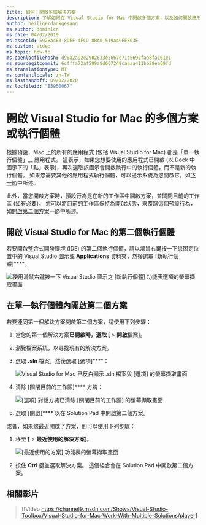```yaml
---
title: 如何：開啟多個解決方案
description: 了解如何在 Visual Studio for Mac 中開啟多個方案，以及如何開啟應用程式的多個執行個體。
author: heiligerdankgesang
ms.author: dominicn
ms.date: 04/02/2019
ms.assetid: 592BA4E3-8DEF-4FCD-8BA0-519A4CEEE03E
ms.custom: video
ms.topic: how-to
ms.openlocfilehash: d90a2a92e2902633e5667e71c5692faa8fa161e1
ms.sourcegitcommit: 6cfffa72af599a9d667249caaaa411bb28ea69fd
ms.translationtype: MT
ms.contentlocale: zh-TW
ms.lasthandoff: 09/02/2020
ms.locfileid: "85950067"
---
```

# <a name="open-multiple-solutions-or-instances-of-visual-studio-for-mac"></a>開啟 Visual Studio for Mac 的多個方案或執行個體

根據預設，Mac 上的所有的應用程式 (包括 Visual Studio for Mac) 都是「單一執行個體」__ 應用程式。 這表示，如果您想要使用的應用程式已開啟 (以 Dock 中圖示下的「點」表示)，再次選取該圖示會開啟執行中的執行個體，而不是新的執行個體。 如果您需要其他的應用程式執行個體，可以提示系統為您開啟它，如[下一節](#open-a-second-instance-of-visual-studio-for-mac)中所述。

此外，當您開啟方案時，預設行為是在新的工作區中開啟方案，並關閉目前的工作區 (如有必要)。 您可以將目前的工作區保持為開啟狀態，來覆寫這個預設行為，如[開啟第二個方案](#open-a-second-solution-inside-a-single-instance)一節中所述。

## <a name="open-a-second-instance-of-visual-studio-for-mac"></a>開啟 Visual Studio for Mac 的第二個執行個體

若要開啟整合式開發環境 (IDE) 的第二個執行個體，請以滑鼠右鍵按一下您固定位置中的 Visual Studio 圖示或 **Applications** 資料夾，然後選取 [新執行個體]****。

![使用滑鼠右鍵按一下 Visual Studio 圖示之 [新執行個體] 功能表選項的螢幕擷取畫面](media/open-new-instance.png)

## <a name="open-a-second-solution-inside-a-single-instance"></a>在單一執行個體內開啟第二個方案

若要連同第一個解決方案開啟第二個方案，請使用下列步驟：

1. 當您的第一個解決方案**已開啟時，選取 [**  >  **開啟**檔案]。
2. 瀏覽檔案系統，以尋找現有的解決方案。
3. 選取 **.sln** 檔案，然後選取 [選項]****：

    ![Visual Studio for Mac 已反白顯示 .sln 檔案與 [選項] 的螢幕擷取畫面](media/open-multiple-solutions-image3.png)

4. 清除 [關閉目前的工作區]**** 方塊：

    ![[選項] 對話方塊已清除 [關閉目前的工作區] 的螢幕擷取畫面](media/open-multiple-solutions-image1.png)

5. 選取 [開啟]**** 以在 Solution Pad 中開啟第二個方案。

或者，如果您最近開啟了方案，則可以使用下列步驟：

1. 移至 **[**  >  **最近使用的解決方案**]。

    ![[最近使用的方案] 功能表的螢幕擷取畫面](media/open-multiple-solutions-image2.png)

1. 按住 **Ctrl** 鍵並選取解決方案。 這個組合會在 Solution Pad 中開啟第二個方案。

## <a name="related-video"></a>相關影片

> [!Video https://channel9.msdn.com/Shows/Visual-Studio-Toolbox/Visual-Studio-for-Mac-Work-With-Multiple-Solutions/player]
